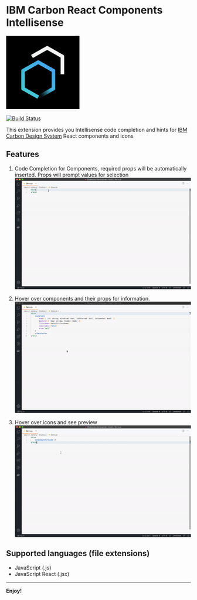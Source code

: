 # IBM Carbon React Components Intellisense
![Code Completion](resources/carbon-icon.png)

[![Build Status](https://travis-ci.com/wzs1234566/IBM-Carbon-React-vscode-plugin.svg?branch=master)](https://travis-ci.com/wzs1234566/IBM-Carbon-React-vscode-plugin)

This extension provides you Intellisense code completion and 
hints for [IBM Carbon Design System](https://www.carbondesignsystem.com/) React components and icons

## Features

1. Code Completion for Components, required props will be automatically inserted. Props will prompt values for selection 
![Code Completion](resources/code-completion.gif)

2. Hover over components and their props for information.
![Hover to see details](resources/hover-component.gif)

3. Hover over icons and see preview
![Hover on icon to preview](resources/hover-icon.gif)


## Supported languages (file extensions)
- JavaScript (.js)
- JavaScript React (.jsx)

-----------------------------------------------------------------------------------------------------------


**Enjoy!**

